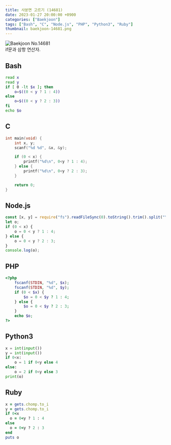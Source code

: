 ```yaml
---
title: 사분면 고르기 (14681)
date: 2023-01-27 20:00:00 +0900
categories: ["Baekjoon"]
tags: ["Bash", "C", "Node.js", "PHP", "Python3", "Ruby"]
thumbnail: baekjoon-14681.png
---
```


![Baekjoon No.14681](baekjoon-14681.png)  
if문과 삼항 연산자.

## Bash
```bash
read x
read y
if [ 0 -lt $x ]; then
	o=$((0 < y ? 1 : 4))
else
	o=$((0 < y ? 2 : 3))
fi
echo $o
```

## C
```c
int main(void) {
	int x, y;
	scanf("%d %d", &x, &y);

	if (0 < x) {
		printf("%d\n", 0<y ? 1 : 4);
	} else {
		printf("%d\n", 0<y ? 2 : 3);
	}

	return 0;
}
```

## Node.js
```javascript
const [x, y] = require("fs").readFileSync(0).toString().trim().split("\n").map(Number);
let o;
if (0 < x) {
	o = 0 < y ? 1 : 4;
} else {
	o = 0 < y ? 2 : 3;
}
console.log(o);
```

## PHP
```php
<?php
	fscanf(STDIN, "%d", $x);
	fscanf(STDIN, "%d", $y);
	if (0 < $x) {
		$o = 0 < $y ? 1 : 4;
	} else {
		$o = 0 < $y ? 2 : 3;
	}
	echo $o;
?>
```

## Python3
```python
x = int(input())
y = int(input())
if 0<x:
    o = 1 if 0<y else 4
else:
    o = 2 if 0<y else 3
print(o)
```

## Ruby
```ruby
x = gets.chomp.to_i
y = gets.chomp.to_i
if 0<x
  o = 0<y ? 1 : 4
else
  o = 0<y ? 2 : 3
end
puts o
```
